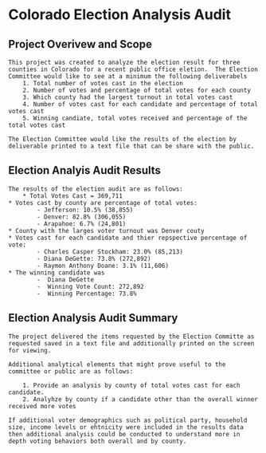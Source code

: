 #  **Colorado Election Analysis Audit**

## Project Overivew and Scope

    This project was created to analyze the election result for three counties in Colorado for a recent public office eletion.  The Election Committee would like to see at a minimum the following deliverabels
        1. Total number of votes cast in the election
        2. Number of votes and percentage of total votes for each county
        3. Which county had the largest turnout in total votes cast
        4. Number of votes cast for each candidate and percentage of total votes cast
        5. Winning candiate, total votes received and percentage of the total votes cast

    The Election Committee would like the results of the election by deliverable printed to a text file that can be share with the public.

## Election Analyis Audit Results

    The results of the election audit are as follows:
        * Total Votes Cast = 369,711
    * Votes cast by county are percentage of total votes:
            - Jefferson: 10.5% (38,855)
            - Denver: 82.8% (306,055)
            - Arapahoe: 6.7% (24,801)
    * County with the larges voter turnout was Denver couty
    * Votes cast for each candidate and thier repspective percentage of vote:
            - Charles Casper Stockham: 23.0% (85,213)
            - Diana DeGette: 73.8% (272,892)
            - Raymon Anthony Doane: 3.1% (11,606)
    * The winning candidate was
            -  Diana DeGette
            -  Winning Vote Count: 272,892
            -  Winning Percentage: 73.8%

## Election Analysis Audit Summary

    The project delivered the items requested by the Election Committe as requested saved in a text file and additionally printed on the screen for viewing.  

    Additional analytical elements that might prove useful to the committee or public are as follows:

        1. Provide an analysis by county of total votes cast for each candidate.
        2. Analyhze by county if a candidate other than the overall winner received more votes 

    If additional voter demographics such as political party, household size, income levels or ehtnicity were included in the results data then additional analysis could be conducted to understand more in depth voting behaviors both overall and by county.
